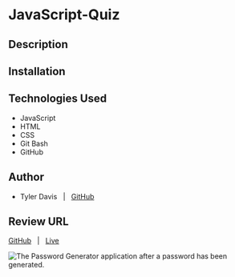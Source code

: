 # JavaScript-Quiz

## Description

## Installation

## Technologies Used
* JavaScript
* HTML
* CSS
* Git Bash
* GitHub

## Author
* Tyler Davis &nbsp; | &nbsp; [GitHub](https://github.com/Twdavis85)

## Review URL
[GitHub](https://github.com/Twdavis85/JavaScript-Quiz) &nbsp; | &nbsp; 
[Live](https://twdavis85.github.io/JavaScript-Quiz/)

![The Password Generator application after a password has been generated.](./images/screenshot.png)